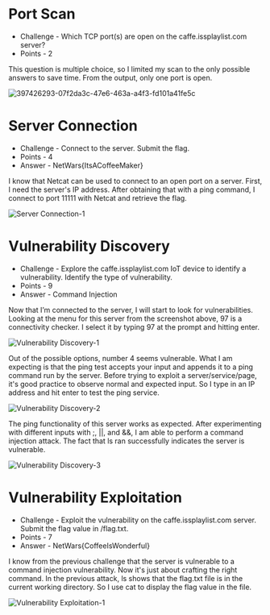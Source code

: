 # Port Scan

* Challenge - Which TCP port(s) are open on the caffe.issplaylist.com server?
* Points - 2

This question is multiple choice, so I limited my scan to the only possible answers to save time. From the output, only one port is open. 

![397426293-07f2da3c-47e6-463a-a4f3-fd101a41fe5c](https://github.com/user-attachments/assets/fffc0675-f448-49be-8b0d-0972514c5dc1)


# Server Connection

* Challenge - Connect to the server. Submit the flag.
* Points - 4
* Answer - NetWars{ItsACoffeeMaker}

I know that Netcat can be used to connect to an open port on a server. First, I need the server's IP address. After obtaining that with a ping command, I connect to port 11111 with Netcat and retrieve the flag. 

![Server Connection-1](https://github.com/user-attachments/assets/9704e3a2-c40d-4087-8727-5423887fdcd9)


# Vulnerability Discovery

* Challenge - Explore the caffe.issplaylist.com IoT device to identify a vulnerability. Identify the type of vulnerability.
* Points - 9
* Answer - Command Injection

Now that I’m connected to the server, I will start to look for vulnerabilities. Looking at the menu for this server from the screenshot above, 97 is a connectivity checker. I select it by typing 97 at the prompt and hitting enter. 

![Vulnerability Discovery-1](https://github.com/user-attachments/assets/7ea6843c-20e8-47a4-bba6-896d23000c0a)

Out of the possible options, number 4 seems vulnerable. What I am expecting is that the ping test accepts your input and appends it to a ping command run by the server. Before trying to exploit a server/service/page, it's good practice to observe normal and expected input. So I type in an IP address and hit enter to test the ping service. 

![Vulnerability Discovery-2](https://github.com/user-attachments/assets/3785e985-6c5e-47d4-9181-dab32b158371)

The ping functionality of this server works as expected. After experimenting with different inputs with ;, ||, and &&, I am able to perform a command injection attack. The fact that ls ran successfully indicates the server is vulnerable. 

![Vulnerability Discovery-3](https://github.com/user-attachments/assets/038129ce-cca9-4e08-bbd6-0b0f271dee03)


# Vulnerability Exploitation

* Challenge - Exploit the vulnerability on the caffe.issplaylist.com server. Submit the flag value in /flag.txt.
* Points - 7
* Answer - NetWars{CoffeeIsWonderful}

I know from the previous challenge that the server is vulnerable to a command injection vulnerability. Now it's just about crafting the right command. In the previous attack, ls shows that the flag.txt file is in the current working directory. So I use cat to display the flag value in the file. 

![Vulnerability Exploitation-1](https://github.com/user-attachments/assets/fd6c4da0-228c-4a4e-aeb5-afdb39db793d)
